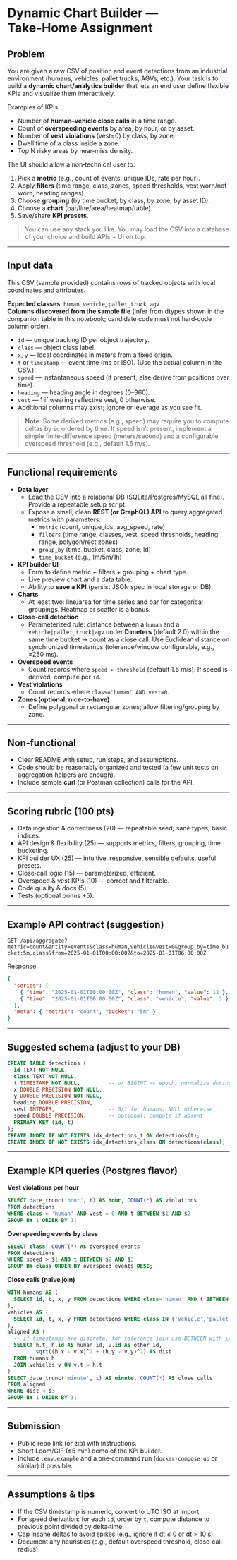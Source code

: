 
# Dynamic Chart Builder — Take‑Home Assignment

## Problem
You are given a raw CSV of position and event detections from an industrial environment (humans, vehicles, pallet trucks, AGVs, etc.).
Your task is to build a **dynamic chart/analytics builder** that lets an end user define flexible KPIs and visualize them interactively.

Examples of KPIs:
- Number of **human–vehicle close calls** in a time range.
- Count of **overspeeding events** by area, by hour, or by asset.
- Number of **vest violations** (vest=0) by class, by zone.
- Dwell time of a class inside a zone.
- Top N risky areas by near‑miss density.

The UI should allow a non‑technical user to:
1. Pick a **metric** (e.g., count of events, unique IDs, rate per hour).
2. Apply **filters** (time range, class, zones, speed thresholds, vest worn/not worn, heading ranges).
3. Choose **grouping** (by time bucket, by class, by zone, by asset ID).
4. Choose a **chart** (bar/line/area/heatmap/table).
5. Save/share **KPI presets**.

> You can use any stack you like. You may load the CSV into a database of your choice and build APIs + UI on top.

---

## Input data
This CSV (sample provided) contains rows of tracked objects with local coordinates and attributes.

**Expected classes**: `human`, `vehicle`, `pallet_truck`, `agv`  
**Columns discovered from the sample file** (infer from dtypes shown in the companion table in this notebook; candidate code must not hard‑code column order).

- `id` — unique tracking ID per object trajectory.
- `class` — object class label.
- `x`, `y` — local coordinates in meters from a fixed origin.
- `t` or `timestamp` — event time (ms or ISO). (Use the actual column in the CSV.)
- `speed` — instantaneous speed (if present; else derive from positions over time).
- `heading` — heading angle in degrees (0–360).
- `vest` — 1 if wearing reflective vest, 0 otherwise.
- Additional columns may exist; ignore or leverage as you see fit.

> **Note**: Some derived metrics (e.g., speed) may require you to compute deltas by `id` ordered by time. If speed isn’t present, implement a simple finite‑difference speed (meters/second) and a configurable overspeed threshold (e.g., default 1.5 m/s).

---

## Functional requirements
- **Data layer**
  - Load the CSV into a relational DB (SQLite/Postgres/MySQL all fine). Provide a repeatable setup script.
  - Expose a small, clean **REST (or GraphQL) API** to query aggregated metrics with parameters:
    - `metric` (count, unique_ids, avg_speed, rate)
    - `filters` (time range, classes, vest, speed thresholds, heading range, polygon/rect zones)
    - `group_by` (time_bucket, class, zone, id)
    - `time_bucket` (e.g., 1m/5m/1h)
- **KPI builder UI**
  - Form to define metric + filters + grouping + chart type.
  - Live preview chart and a data table.
  - Ability to **save a KPI** (persist JSON spec in local storage or DB).
- **Charts**
  - At least two: line/area for time series and bar for categorical groupings. Heatmap or scatter is a bonus.
- **Close‑call detection**
  - Parameterized rule: distance between a `human` and a `vehicle|pallet_truck|agv` under **D meters** (default 2.0) within the same time bucket → count as a close call. Use Euclidean distance on synchronized timestamps (tolerance/window configurable, e.g., ±250 ms).
- **Overspeed events**
  - Count records where `speed > threshold` (default 1.5 m/s). If speed is derived, compute per `id`.
- **Vest violations**
  - Count records where `class='human' AND vest=0`.
- **Zones (optional, nice‑to‑have)**
  - Define polygonal or rectangular zones; allow filtering/grouping by zone.

---

## Non‑functional
- Clear README with setup, run steps, and assumptions.
- Code should be reasonably organized and tested (a few unit tests on aggregation helpers are enough).
- Include sample **curl** (or Postman collection) calls for the API.

---

## Scoring rubric (100 pts)
- Data ingestion & correctness (20) — repeatable seed; sane types; basic indices.
- API design & flexibility (25) — supports metrics, filters, grouping, time bucketing.
- KPI builder UX (25) — intuitive, responsive, sensible defaults, useful presets.
- Close‑call logic (15) — parameterized, efficient.
- Overspeed & vest KPIs (10) — correct and filterable.
- Code quality & docs (5).
- Tests (optional bonus +5).

---

## Example API contract (suggestion)
`GET /api/aggregate?metric=count&entity=events&class=human,vehicle&vest=0&group_by=time_bucket:5m,class&from=2025-01-01T00:00:00Z&to=2025-01-01T06:00:00Z`

Response:
```json
{
  "series": [
    { "time": "2025-01-01T00:00:00Z", "class": "human", "value": 12 },
    { "time": "2025-01-01T00:00:00Z", "class": "vehicle", "value": 3 }
  ],
  "meta": { "metric": "count", "bucket": "5m" }
}
```

---

## Suggested schema (adjust to your DB)
```sql
CREATE TABLE detections (
  id TEXT NOT NULL,
  class TEXT NOT NULL,
  t TIMESTAMP NOT NULL,         -- or BIGINT ms epoch; normalize during import
  x DOUBLE PRECISION NOT NULL,
  y DOUBLE PRECISION NOT NULL,
  heading DOUBLE PRECISION,
  vest INTEGER,                 -- 0/1 for humans; NULL otherwise
  speed DOUBLE PRECISION,       -- optional; compute if absent
  PRIMARY KEY (id, t)
);
CREATE INDEX IF NOT EXISTS idx_detections_t ON detections(t);
CREATE INDEX IF NOT EXISTS idx_detections_class ON detections(class);
```

---

## Example KPI queries (Postgres flavor)
**Vest violations per hour**
```sql
SELECT date_trunc('hour', t) AS hour, COUNT(*) AS violations
FROM detections
WHERE class = 'human' AND vest = 0 AND t BETWEEN $1 AND $2
GROUP BY 1 ORDER BY 1;
```

**Overspeeding events by class**
```sql
SELECT class, COUNT(*) AS overspeed_events
FROM detections
WHERE speed > $1 AND t BETWEEN $2 AND $3
GROUP BY class ORDER BY overspeed_events DESC;
```

**Close calls (naive join)**
```sql
WITH humans AS (
  SELECT id, t, x, y FROM detections WHERE class='human' AND t BETWEEN $1 AND $2
),
vehicles AS (
  SELECT id, t, x, y FROM detections WHERE class IN ('vehicle','pallet_truck','agv') AND t BETWEEN $1 AND $2
),
aligned AS (
  -- if timestamps are discrete; for tolerance join use BETWEEN with ±window
  SELECT h.t, h.id AS human_id, v.id AS other_id,
         sqrt((h.x - v.x)^2 + (h.y - v.y)^2) AS dist
  FROM humans h
  JOIN vehicles v ON v.t = h.t
)
SELECT date_trunc('minute', t) AS minute, COUNT(*) AS close_calls
FROM aligned
WHERE dist < $3
GROUP BY 1 ORDER BY 1;
```

---

## Submission
- Public repo link (or zip) with instructions.
- Short Loom/GIF (≤5 min) demo of the KPI builder.
- Include `.env.example` and a one‑command run (`docker-compose up` or similar) if possible.

---

## Assumptions & tips
- If the CSV timestamp is numeric, convert to UTC ISO at import.
- For speed derivation: for each `id`, order by `t`, compute distance to previous point divided by delta‑time.
- Cap insane deltas to avoid spikes (e.g., ignore if dt ≤ 0 or dt > 10 s).
- Document any heuristics (e.g., default overspeed threshold, close‑call radius).